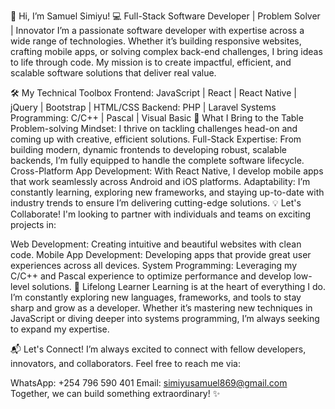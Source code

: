 👋 Hi, I’m Samuel Simiyu!
💻 Full-Stack Software Developer | Problem Solver | Innovator
I’m a passionate software developer with expertise across a wide range of technologies. Whether it’s building responsive websites, crafting mobile apps, or solving complex back-end challenges, I bring ideas to life through code. My mission is to create impactful, efficient, and scalable software solutions that deliver real value.

🛠️ My Technical Toolbox
Frontend: JavaScript | React | React Native | jQuery | Bootstrap | HTML/CSS
Backend: PHP | Laravel
Systems Programming: C/C++ | Pascal | Visual Basic
🚀 What I Bring to the Table
Problem-solving Mindset: I thrive on tackling challenges head-on and coming up with creative, efficient solutions.
Full-Stack Expertise: From building modern, dynamic frontends to developing robust, scalable backends, I’m fully equipped to handle the complete software lifecycle.
Cross-Platform App Development: With React Native, I develop mobile apps that work seamlessly across Android and iOS platforms.
Adaptability: I’m constantly learning, exploring new frameworks, and staying up-to-date with industry trends to ensure I’m delivering cutting-edge solutions.
💡 Let's Collaborate!
I'm looking to partner with individuals and teams on exciting projects in:

Web Development: Creating intuitive and beautiful websites with clean code.
Mobile App Development: Developing apps that provide great user experiences across all devices.
System Programming: Leveraging my C/C++ and Pascal experience to optimize performance and develop low-level solutions.
🌱 Lifelong Learner
Learning is at the heart of everything I do. I’m constantly exploring new languages, frameworks, and tools to stay sharp and grow as a developer. Whether it’s mastering new techniques in JavaScript or diving deeper into systems programming, I’m always seeking to expand my expertise.

📬 Let's Connect!
I’m always excited to connect with fellow developers, innovators, and collaborators. Feel free to reach me via:

WhatsApp: +254 796 590 401
Email: simiyusamuel869@gmail.com
Together, we can build something extraordinary! ✨
